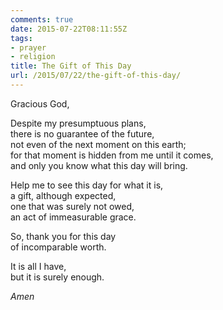 ```yaml
---
comments: true
date: 2015-07-22T08:11:55Z
tags:
- prayer
- religion
title: The Gift of This Day
url: /2015/07/22/the-gift-of-this-day/
---
```


Gracious God,

Despite my presumptuous plans,  
there is no guarantee of the future,  
not even of the next moment on this earth;  
for that moment is hidden from me until it comes,  
and only you know what this day will bring.

Help me to see this day for what it is,  
a gift, although expected,  
one that was surely not owed,  
an act of immeasurable grace.

So, thank you for this day  
of incomparable worth.

It is all I have,  
but it is surely enough.

*Amen*
